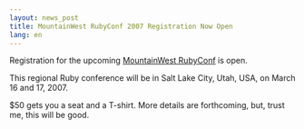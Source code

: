 ```yaml
---
layout: news_post
title: MountainWest RubyConf 2007 Registration Now Open
lang: en
---
```


Registration for the upcoming [MountainWest RubyConf][1] is open.

This regional Ruby conference will be in Salt Lake City, Utah, <span
class="caps">USA</span>, on March 16 and 17, 2007.

$50 gets you a seat and a T-shirt. More details are forthcoming, but,
trust me, this will be good.

[1]: http://mtnwestruby.org 
